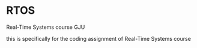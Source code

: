 # RTOS
Real-Time Systems course GJU

this is specifically for the coding assignment of Real-Time Systems course
